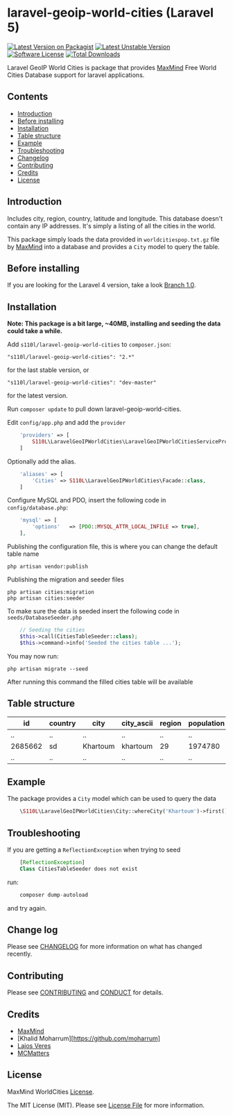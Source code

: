 # laravel-geoip-world-cities (Laravel 5)

[![Latest Version on Packagist][ico-version]][link-packagist]
[![Latest Unstable Version](https://poser.pugx.org/s110l/laravel-geoip-world-cities/v/unstable)](https://packagist.org/packages/s110l/laravel-geoip-world-cities)
[![Software License][ico-license]](https://github.com/s110l/laravel-geoip-world-cities/blob/master/LICENSE.md)
[![Total Downloads][ico-downloads]][link-downloads]

Laravel GeoIP World Cities is package that provides [MaxMind](https://www.maxmind.com/en/free-world-cities-database) Free World Cities Database support for laravel applications.

## Contents

- [Introduction](#introduction)
- [Before installing](#before-installing)
- [Installation](#installation)
- [Table structure](#table-structure)
- [Example](#example)
- [Troubleshooting](#troubleshooting)
- [Changelog](#changelog)
- [Contributing](#contributing)
- [Credits](#credits)
- [License](#license)


## Introduction

Includes city, region, country, latitude and longitude. This database doesn't contain any IP addresses. It's simply a listing of all the cities in the world.

This package simply loads the data provided in `worldcitiespop.txt.gz` file by [MaxMind](https://www.maxmind.com/) into a database and provides a `City` model to query the table.

## Before installing

If you are looking for the Laravel 4 version, take a look [Branch 1.0](https://github.com/s110l/laravel-geoip-world-cities/tree/1.0).

## Installation

**Note: This package is a bit large, ~40MB, installing and seeding the data could take a while.**

Add `s110l/laravel-geoip-world-cities` to `composer.json`:

    "s110l/laravel-geoip-world-cities": "2.*"

for the last stable version, or

    "s110l/laravel-geoip-world-cities": "dev-master"

for the latest version.

Run `composer update` to pull down laravel-geoip-world-cities.

Edit `config/app.php` and add the `provider`

```php
    'providers' => [
        S110L\LaravelGeoIPWorldCities\LaravelGeoIPWorldCitiesServiceProvider::class,
    ]
```

Optionally add the alias.

```php
    'aliases' => [
        'Cities' => S110L\LaravelGeoIPWorldCities\Facade::class,
    ]
```

Configure MySQL and PDO, insert the following code in `config/database.php`:

```php
    'mysql' => [
        'options'   => [PDO::MYSQL_ATTR_LOCAL_INFILE => true],
    ],
```

Publishing the configuration file, this is where you can change the default table name

    php artisan vendor:publish

Publishing the migration and seeder files

    php artisan cities:migration
    php artisan cities:seeder

To make sure the data is seeded insert the following code in `seeds/DatabaseSeeder.php`

```php
    // Seeding the cities
    $this->call(CitiesTableSeeder::class);
    $this->command->info('Seeded the cities table ...'); 
```

You may now run:

    php artisan migrate --seed
    
After running this command the filled cities table will be available

## Table structure

| id       | country  | city      | city_ascii  | region  | population  | latitude  | longitude  |
| -------- | ---------| --------- | ----------- | ------- | ----------- | --------- | ---------- |
| ..       | ..       | ..        | ..          | ..      | ..          | ..        | ..         |
| 2685662  | sd       | Khartoum  | khartoum    | 29      | 1974780     | 15.588056 | 32.534167  |
| ..       | ..       | ..        | ..          | ..      | ..          | ..        | ..         |

## Example

The package provides a `City` model which can be used to query the data

```php
    \S110L\LaravelGeoIPWorldCities\City::whereCity('Khartoum')->first();
```

## Troubleshooting

If you are getting a `ReflectionException` when trying to seed

```php
    [ReflectionException]                   
    Class CitiesTableSeeder does not exist 
```

run:

```php
    composer dump-autoload
```

and try again.

## Change log

Please see [CHANGELOG](CHANGELOG.md) for more information on what has changed recently.

## Contributing

Please see [CONTRIBUTING](CONTRIBUTING.md) and [CONDUCT](CONDUCT.md) for details.

## Credits

- [MaxMind](https://www.maxmind.com)
- [Khalid Moharrum][https://github.com/moharrum]
- [Lajos Veres][link-author]
- [MCMatters](https://github.com/MCMatters)

## License

MaxMind WorldCities [License](http://download.maxmind.com/download/geoip/database/LICENSE_WC.txt).

The MIT License (MIT). Please see [License File](LICENSE.md) for more information.

[ico-version]: https://img.shields.io/packagist/v/moharrum/laravel-geoip-world-cities.svg?style=flat-square
[ico-license]: https://img.shields.io/badge/license-MIT-brightgreen.svg?style=flat-square
[ico-downloads]: https://img.shields.io/packagist/dt/moharrum/laravel-geoip-world-cities.svg?style=flat-square

[link-packagist]: https://packagist.org/packages/moharrum/laravel-geoip-world-cities
[link-downloads]: https://packagist.org/packages/moharrum/laravel-geoip-world-cities
[link-author]: https://github.com/s110l
[link-contributors]: ../../contributors
